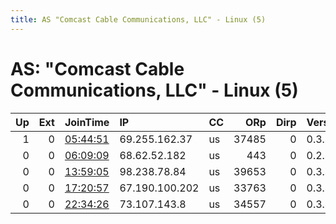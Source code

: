 ```yaml
---
title: AS "Comcast Cable Communications, LLC" - Linux (5)
---
```


# AS: "Comcast Cable Communications, LLC" - Linux (5)

|   Up |   Ext | JoinTime                                                                                            | IP             | CC   |   ORp |   Dirp | Version   | Contact   | Nickname   |   eFamMembers |
|-----:|------:|:----------------------------------------------------------------------------------------------------|:---------------|:-----|------:|-------:|:----------|:----------|:-----------|--------------:|
|    1 |     0 | [05:44:51](https://metrics.torproject.org/rs.html#details/E191A1E8417A5F39006773C86D3B42671466B5CD) | 69.255.162.37  | us   | 37485 |      0 | 0.3.4.10  | None      | snap269    |             1 |
|    0 |     0 | [06:09:09](https://metrics.torproject.org/rs.html#details/8A2E3B016D7C69DD5A114D831B04A90D2EA80291) | 68.62.52.182   | us   |   443 |      0 | 0.2.9.16  | None      | DigitalAge |             1 |
|    0 |     0 | [13:59:05](https://metrics.torproject.org/rs.html#details/5806532956D9A9DEDB6761B9FDBC69E9C38A9DDA) | 98.238.78.84   | us   | 39653 |      0 | 0.3.4.10  | None      | snap269    |             1 |
|    0 |     0 | [17:20:57](https://metrics.torproject.org/rs.html#details/9370E0179E72DF37A2297DE662000E3E972C0F25) | 67.190.100.202 | us   | 33763 |      0 | 0.3.4.10  | None      | snap269    |             1 |
|    0 |     0 | [22:34:26](https://metrics.torproject.org/rs.html#details/149204D775F420B287C6528D43991DBE028BAFAE) | 73.107.143.8   | us   | 34557 |      0 | 0.3.4.10  | None      | snap269    |             1 |
